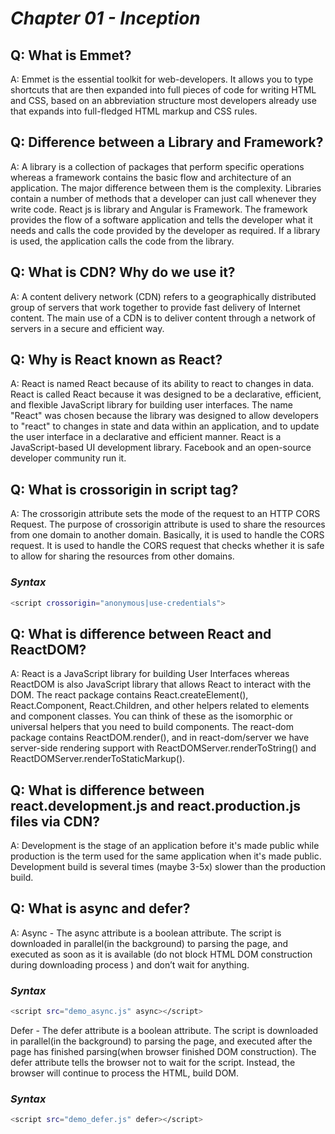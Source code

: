 # _Chapter 01 - Inception_

## Q: What is Emmet?
A: Emmet is the essential toolkit for web-developers. It allows you to type shortcuts that are then expanded into full pieces of code for writing HTML and CSS, based on an abbreviation structure most developers already use that expands into full-fledged HTML markup and CSS rules.


## Q: Difference between a Library and Framework?
A: A library is a collection of packages that perform specific operations whereas a framework contains the basic flow and architecture of an application. The major difference between them is the complexity. Libraries contain a number of methods that a developer can just call whenever they write code. React js is library and Angular is Framework.
The framework provides the flow of a software application and tells the developer what it needs and calls the code provided by the developer as required. If a library is used, the application calls the code from the library.


## Q: What is CDN? Why do we use it?
A: A content delivery network (CDN) refers to a geographically distributed group of servers that work together to provide fast delivery of Internet content.
The main use of a CDN is to deliver content through a network of servers in a secure and efficient way.


## Q: Why is React known as React?
A: React is named React because of its ability to react to changes in data.
React is called React because it was designed to be a declarative, efficient, and flexible JavaScript library for building user interfaces.
The name "React" was chosen because the library was designed to allow developers to "react" to changes in state and data within an application, and to update the user interface in a declarative and efficient manner.
React is a JavaScript-based UI development library. Facebook and an open-source developer community run it.


## Q: What is crossorigin in script tag?
A: The crossorigin attribute sets the mode of the request to an HTTP CORS Request. 
The purpose of crossorigin attribute is used to share the resources from one domain to another domain. Basically, it is used to handle the CORS request. It is used to handle the CORS request that checks whether it is safe to allow for sharing the resources from other domains.
### _Syntax_
```sh
<script crossorigin="anonymous|use-credentials">
```

## Q: What is difference between React and ReactDOM?
A: React is a JavaScript library for building User Interfaces whereas ReactDOM is also JavaScript library that allows React to interact with the DOM.
The react package contains React.createElement(), React.Component, React.Children, and other helpers related to elements and component classes. You can think of these as the isomorphic or universal helpers that you need to build components. The react-dom package contains ReactDOM.render(), and in react-dom/server we have server-side rendering support with ReactDOMServer.renderToString() and ReactDOMServer.renderToStaticMarkup().


## Q: What is difference between react.development.js and react.production.js files via CDN?
A: Development is the stage of an application before it's made public while production is the term used for the same application when it's made public.
Development build is several times (maybe 3-5x) slower than the production build.


## Q: What is async and defer?
A: Async - The async attribute is a boolean attribute. The script is downloaded in parallel(in the background) to parsing the page, and executed as soon as it is available (do not block HTML DOM construction during downloading process ) and don’t wait for anything.
### _Syntax_
```sh
<script src="demo_async.js" async></script>
```

Defer - The defer attribute is a boolean attribute. The script is downloaded in parallel(in the background) to parsing the page, and executed after the page has finished parsing(when browser finished DOM construction). The defer attribute tells the browser not to wait for the script. Instead, the browser will continue to process the HTML, build DOM.
### _Syntax_
```sh
<script src="demo_defer.js" defer></script>
```